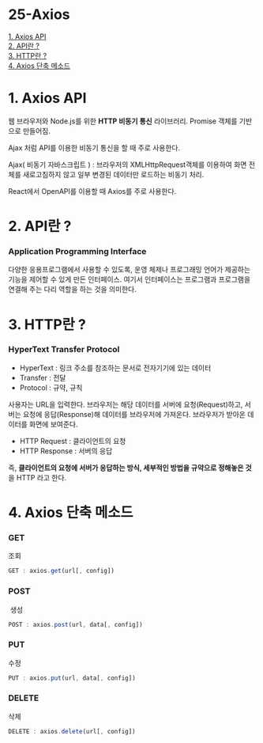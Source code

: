# 25-Axios
[1. Axios API](#1-axios-api)  
[2. API란 ?](#2-api란)  
[3. HTTP란 ?](#3-http란)  
[4. Axios 단축 메소드](#4-axios-단축-메소드)  

# 1. Axios API

웹 브라우저와 Node.js를 위한 **HTTP 비동기 통신** 라이브러리. Promise 객체를 기반으로 만들어짐.  

Ajax 처럼 API를 이용한 비동기 통신을 할 때 주로 사용한다.  

Ajax( 비동기 자바스크립트 ) : 브라우저의 XMLHttpRequest객체를 이용하여 화면 전체를 새로고침하지 않고 일부 변경된 데이터만 로드하는 비동기 처리.  

React에서 OpenAPI를 이용할 때 Axios를 주로 사용한다.  

# 2. API란 ?

### Application Programming Interface

다양한 응용프로그램에서 사용할 수 있도록, 운영 체제나 프로그래밍 언어가 제공하는 기능을 제어할 수 있게 만든 인터페이스. 여기서 인터페이스는 프로그램과 프로그램을 연결해 주는 다리 역할을 하는 것을 의미한다.  

# 3. HTTP란 ?

### HyperText Transfer Protocol

- HyperText : 링크 주소를 참조하는 문서로 전자기기에 있는 데이터
- Transfer : 전달
- Protocol : 규약, 규칙

사용자는 URL을 입력한다. 브라우저는 해당 데이터를 서버에 요청(Request)하고, 서버는 요청에 응답(Response)해 데이터를 브라우저에 가져온다. 브라우저가 받아온 데이터를 화면에 보여준다.  

- HTTP Request : 클라이언트의 요청
- HTTP Response : 서버의 응답

즉, **클라이언트의 요청에 서버가 응답하는 방식, 세부적인 방법을 규약으로 정해놓은 것**을 HTTP 라고 한다.  

# 4. Axios 단축 메소드

### GET

조회

```jsx
GET : axios.get(url[, config])
```

### POST

 생성

```jsx
POST : axios.post(url, data[, config])
```

### PUT

수정 

```jsx
PUT : axios.put(url, data[, config])
```

### DELETE

삭제

```jsx
DELETE : axios.delete(url[, config])
```
